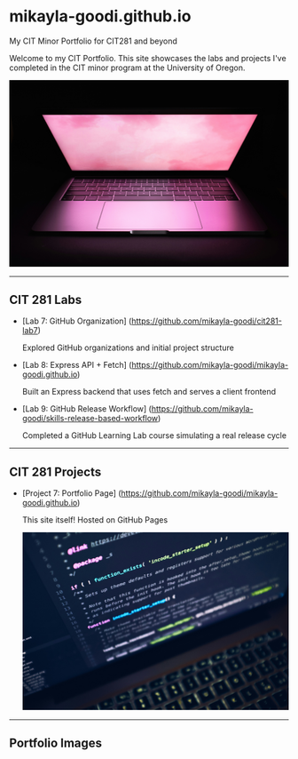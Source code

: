 # mikayla-goodi.github.io
My CIT Minor Portfolio for CIT281 and beyond

Welcome to my CIT Portfolio. This site showcases the labs and projects I've completed in the CIT minor program at the University of Oregon.

![Banner](batu-gezer-MDPg0yw4M1c-unsplash.jpg)

---
## CIT 281 Labs

- [Lab 7: GitHub Organization]
  (https://github.com/mikayla-goodi/cit281-lab7)
  
  Explored GitHub organizations and initial project structure

- [Lab 8: Express API + Fetch]
  (https://github.com/mikayla-goodi/mikayla-goodi.github.io)
  
  Built an Express backend that uses fetch and serves a client frontend

- [Lab 9: GitHub Release Workflow]
  (https://github.com/mikayla-goodi/skills-release-based-workflow)
  
  Completed a GitHub Learning Lab course simulating a real release cycle

---
## CIT 281 Projects

- [Project 7: Portfolio Page]
  (https://github.com/mikayla-goodi/mikayla-goodi.github.io)
  
  This site itself! Hosted on GitHub Pages
  
  ![Banner](luca-bravo-XJXWbfSo2f0-unsplash.jpg)
  
---
## Portfolio Images
